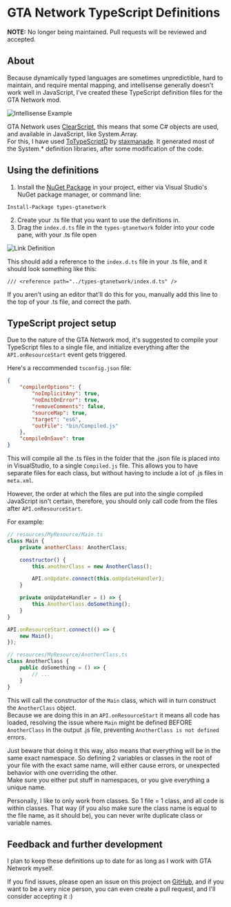 # GTA Network TypeScript Definitions

**NOTE:** No longer being maintained. Pull requests will be reviewed and accepted.

## About

Because dynamically typed languages are sometimes unpredictible, hard to maintain, and require mental mapping, and intellisense generally doesn't work well in JavaScript, I've created these TypeScript definition files for the GTA Network mod.

![Intellisense Example](http://i.imgur.com/6vaaSLI.png)

GTA Network uses [ClearScript](https://clearscript.codeplex.com/), this means that some C# objects are used, and available in JavaScript, like System.Array.  
For this, I have used [ToTypeScriptD](https://github.com/ToTypeScriptD/ToTypeScriptD) by [staxmanade](https://github.com/staxmanade). It generated most of the System.* definition libraries, after some modification of the code.

## Using the definitions

1. Install the [NuGet Package](https://www.nuget.org/packages/types-gtanetwork/) in your project, either via Visual Studio's NuGet package manager, or command line:
```
Install-Package types-gtanetwork
```

2. Create your .ts file that you want to use the definitions in.
3. Drag the `index.d.ts` file in the `types-gtanetwork` folder into your code pane, with your .ts file open

![Link Definition](http://i.imgur.com/w7mVDBr.png)

This should add a reference to the `index.d.ts` file in your .ts file, and it should look something like this:

    /// <reference path="../types-gtanetwork/index.d.ts" />

If you aren't using an editor that'll do this for you, manually add this line to the top of your .ts file, and correct the path.

## TypeScript project setup

Due to the nature of the GTA Network mod, it's suggested to compile your TypeScript files to a single file, and initialize everything after the `API.onResourceStart` event gets triggered.

Here's a reccommended `tsconfig.json` file:

```json
{
    "compilerOptions": {
        "noImplicitAny": true,
        "noEmitOnError": true,
        "removeComments": false,
        "sourceMap": true,
        "target": "es6",
        "outFile": "bin/Compiled.js"
    },
    "compileOnSave": true
}
```

This will compile all the .ts files in the folder that the .json file is placed into in VisualStudio, to a single `Compiled.js` file. This allows you to have separate files for each class, but without having to include a lot of .js files in `meta.xml`.

However, the order at which the files are put into the single compiled JavaScript isn't certain, therefore, you should only call code from the files after `API.onResourceStart`.

For example:

```js
// resources/MyResource/Main.ts
class Main {
    private anotherClass: AnotherClass;

    constructor() {
        this.anotherClass = new AnotherClass();

        API.onUpdate.connect(this.onUpdateHandler);
    }

    private onUpdateHandler = () => {
        this.AnotherClass.doSomething();
    }
}

API.onResourceStart.connect(() => {
    new Main();
});
```

```js
// resources/MyResource/AnotherClass.ts
class AnotherClass {
    public doSomething = () => {
        // ...
    }
}
```

This will call the constructor of the `Main` class, which will in turn construct the `AnotherClass` object.  
Because we are doing this in an `API.onResourceStart` it means all code has loaded, resolving the issue where `Main` might be defined BEFORE `AnotherClass` in the output .js file, preventing `AnotherClass is not defined` errors.

Just beware that doing it this way, also means that everything will be in the same exact namespace. So defining 2 variables or classes in the root of your file with the exact same name, will either cause errors, or unexpected behavior with one overriding the other.  
Make sure you either put stuff in namespaces, or you give everything a unique name.

Personally, I like to only work from classes. So 1 file = 1 class, and all code is within classes. That way (if you also make sure the class name is equal to the file name, as it should be), you can never write duplicate class or variable names.

## Feedback and further development

I plan to keep these definitions up to date for as long as I work with GTA Network myself.

If you find issues, please open an issue on this project on [GitHub](https://github.com/Rene-Sackers/gta-network-typescript/issues), and if you want to be a very nice person, you can even create a pull request, and I'll consider accepting it :)
